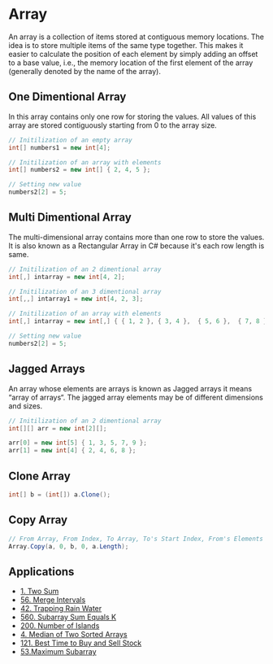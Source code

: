 # Array

An array is a collection of items stored at contiguous memory locations. The idea is to store multiple items of the same type together. This makes it easier to calculate the position of each element by simply adding an offset to a base value, i.e., the memory location of the first element of the array (generally denoted by the name of the array).

## One Dimentional Array

In this array contains only one row for storing the values. All values of this array are stored contiguously starting from 0 to the array size.

```c#
// Initilization of an empty array
int[] numbers1 = new int[4];

// Initilization of an array with elements
int[] numbers2 = new int[] { 2, 4, 5 };

// Setting new value
numbers2[2] = 5;
```

## Multi Dimentional Array

The multi-dimensional array contains more than one row to store the values. It is also known as a Rectangular Array in C# because it's each row length is same.

```c#
// Initilization of an 2 dimentional array
int[,] intarray = new int[4, 2];

// Initilization of an 3 dimentional array
int[,,] intarray1 = new int[4, 2, 3];

// Initilization of an array with elements
int[,] intarray = new int[,] { { 1, 2 }, { 3, 4 },  { 5, 6 },  { 7, 8 } };

// Setting new value
numbers2[2] = 5;
```

## Jagged Arrays

An array whose elements are arrays is known as Jagged arrays it means “array of arrays“. The jagged array elements may be of different dimensions and sizes.


```c#
// Initilization of an 2 dimentional array
int[][] arr = new int[2][];

arr[0] = new int[5] { 1, 3, 5, 7, 9 };
arr[1] = new int[4] { 2, 4, 6, 8 };
```

## Clone Array

```c#
int[] b = (int[]) a.Clone();
```

## Copy Array

```c#
// From Array, From Index, To Array, To's Start Index, From's Elements Till
Array.Copy(a, 0, b, 0, a.Length);
```
## Applications

- [1. Two Sum](/leetcode/1.md)
- [56. Merge Intervals](/leetcode/56.md)
- [42. Trapping Rain Water](/leetcode/42.md)
- [560. Subarray Sum Equals K](/leetcode/560.md)
- [200. Number of Islands](/leetcode/200.md)
- [4. Median of Two Sorted Arrays](/leetcode/4.md)
- [121. Best Time to Buy and Sell Stock](/leetcode/121.md)
- [53.Maximum Subarray](/leetcode/53.md)